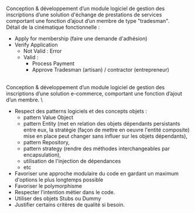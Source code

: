 Conception & développement d’un module logiciel de gestion des inscriptions d’une solution d'échange de
prestations de services comportant une fonction d’ajout d’un membre de type "tradesman".
\
Détail de la cinématique fonctionnelle :
- Apply for membership (faire une demande d'adhésion)
- Verify Application
    - Not Valid : Error
    - Valid :
        - Process Payment
        - Approve Tradesman (artisan) / contractor (entrepreneur)
    
\
Conception & développement d’un module logiciel de gestion des inscriptions d’une solution e-commerce,
comportant une fonction d’ajout d’un membre.
\
- Respect des patterns logiciels et des concepts objets :
    * pattern Value Object
    * pattern Entity (met en relation des objets dépendants persistants entre eux, la stratégie (façon de mettre en 
      oeuvre l'entité composite) mise en place peut changer sans influer sur les objets dépendants),
    * pattern Repository,
    * pattern strategy (rendre des méthodes interchangeables par encapsulation),
    * utilisation de l'injection de dépendances
    * etc
- Favoriser une approche modulaire du code en gardant un maximum d'options le plus longtemps
  possible
- Favoriser le polymorphisme
- Respecter l’intention métier dans le code.
- Utiliser des objets Stubs ou Dummy
- Justifier certains critères de qualité si besoin.
